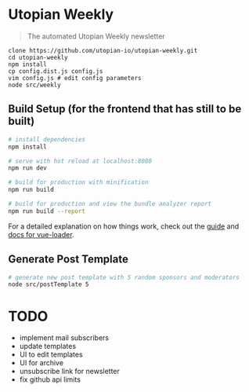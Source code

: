 # Utopian Weekly

> The automated Utopian Weekly newsletter

```
clone https://github.com/utopian-io/utopian-weekly.git
cd utopian-weekly
npm install
cp config.dist.js config.js
vim config.js # edit config parameters
node src/weekly
```

## Build Setup (for the frontend that has still to be built)

``` bash
# install dependencies
npm install

# serve with hot reload at localhost:8080
npm run dev

# build for production with minification
npm run build

# build for production and view the bundle analyzer report
npm run build --report
```

For a detailed explanation on how things work, check out the [guide](http://vuejs-templates.github.io/webpack/) and [docs for vue-loader](http://vuejs.github.io/vue-loader).


## Generate Post Template
``` bash
# generate new post template with 5 random sponsors and moderators
node src/postTemplate 5
```

# TODO

- implement mail subscribers
- update templates
- UI to edit templates
- UI for archive
- unsubscribe link for newsletter
- fix github api limits
